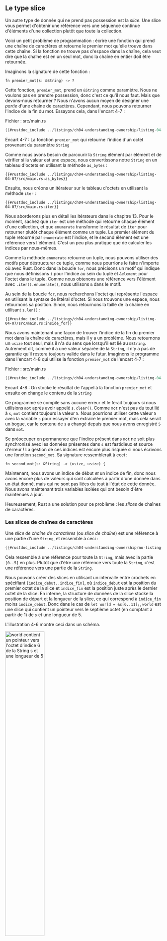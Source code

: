 <!--
## The Slice Type
-->

## Le type slice

<!--
Another data type that does not have ownership is the *slice*. Slices let you
reference a contiguous sequence of elements in a collection rather than the
whole collection.
-->

Un autre type de donnée qui ne prend pas possession est la *slice*. Une slice
vous permet d'obtenir une référence vers une séquence continue d'éléments d'une
collection plutôt que toute la collection.

<!--
Here’s a small programming problem: write a function that takes a string and
returns the first word it finds in that string. If the function doesn’t find a
space in the string, the whole string must be one word, so the entire string
should be returned.
-->

Voici un petit problème de programmation : écrire une fonction qui prend une
chaîne de caractères et retourne le premier mot qu'elle trouve dans cette
chaîne. Si la fonction ne trouve pas d'espace dans la chaîne, cela veut dire
que la chaîne est en un seul mot, donc la chaîne en entier doit être retournée.

<!--
Let’s think about the signature of this function:
-->

Imaginons la signature de cette fonction :

<!--
```rust,ignore
fn first_word(s: &String) -> ?
```
-->

```rust,ignore
fn premier_mot(s: &String) -> ?
```

<!--
This function, `first_word`, has a `&String` as a parameter. We don’t want
ownership, so this is fine. But what should we return? We don’t really have a
way to talk about *part* of a string. However, we could return the index of the
end of the word. Let’s try that, as shown in Listing 4-7.
-->

Cette fonction, `premier_mot`, prend un `&String` comme paramètre. Nous ne
voulons pas en prendre possession, donc c'est ce qu'il nous faut. Mais que
devons-nous retourner ? Nous n'avons aucun moyen de désigner une *partie*
d'une chaîne de caractères. Cependant, nous pouvons retourner l'indice de la
fin du mot. Essayons cela, dans l'encart 4-7 :

<!--
<span class="filename">Filename: src/main.rs</span>
-->

<span class="filename">Fichier : src/main.rs</span>

<!--
```rust
{{#rustdoc_include ../listings-sources/ch04-understanding-ownership/listing-04-07/src/main.rs:here}}
```
-->

```rust
{{#rustdoc_include ../listings/ch04-understanding-ownership/listing-04-07/src/main.rs:here}}
```

<!--
<span class="caption">Listing 4-7: The `first_word` function that returns a
byte index value into the `String` parameter</span>
-->

<span class="caption">Encart 4-7 : La fonction `premier_mot` qui retourne
l'indice d'un octet provenant du paramètre `String`</span>

<!--
Because we need to go through the `String` element by element and check whether
a value is a space, we’ll convert our `String` to an array of bytes using the
`as_bytes` method:
-->

Comme nous avons besoin de parcourir la `String` élément par élément et de
vérifier si la valeur est une espace, nous convertissons notre `String` en un
tableau d'octets en utilisant la méthode `as_bytes` :

<!--
```rust,ignore
{{#rustdoc_include ../listings-sources/ch04-understanding-ownership/listing-04-07/src/main.rs:as_bytes}}
```
-->

```rust,ignore
{{#rustdoc_include ../listings/ch04-understanding-ownership/listing-04-07/src/main.rs:as_bytes}}
```

<!--
Next, we create an iterator over the array of bytes using the `iter` method:
-->

Ensuite, nous créons un itérateur sur le tableau d'octets en utilisant la
méthode `iter` :

<!--
```rust,ignore
{{#rustdoc_include ../listings-sources/ch04-understanding-ownership/listing-04-07/src/main.rs:iter}}
```
-->

```rust,ignore
{{#rustdoc_include ../listings/ch04-understanding-ownership/listing-04-07/src/main.rs:iter}}
```

<!--
We’ll discuss iterators in more detail in Chapter 13. For now, know that `iter`
is a method that returns each element in a collection and that `enumerate`
wraps the result of `iter` and returns each element as part of a tuple instead.
The first element of the tuple returned from `enumerate` is the index, and the
second element is a reference to the element. This is a bit more convenient
than calculating the index ourselves.
-->

Nous aborderons plus en détail les itérateurs dans le chapitre 13. Pour le
moment, sachez que `iter` est une méthode qui retourne chaque élément d'une
collection, et que `enumerate` transforme le résultat de `iter` pour retourner
plutôt chaque élément comme un tuple. Le premier élément du tuple retourné par
`enumerate` est l'indice, et le second élément est une référence vers l'élément.
C'est un peu plus pratique que de calculer les indices par nous-mêmes.

<!--
Because the `enumerate` method returns a tuple, we can use patterns to
destructure that tuple, just like everywhere else in Rust. So in the `for`
loop, we specify a pattern that has `i` for the index in the tuple and `&item`
for the single byte in the tuple. Because we get a reference to the element
from `.iter().enumerate()`, we use `&` in the pattern.
-->

Comme la méthode `enumerate` retourne un tuple, nous pouvons utiliser des motifs
pour déstructurer ce tuple, comme nous pourrions le faire n'importe où avec
Rust. Donc dans la boucle `for`, nous précisons un motif qui indique que nous
définissons `i` pour l'indice au sein du tuple et `&element` pour l'octet dans
le tuple. Comme nous obtenons une référence vers l'élément avec
`.iter().enumerate()`, nous utilisons `&` dans le motif.

<!--
Inside the `for` loop, we search for the byte that represents the space by
using the byte literal syntax. If we find a space, we return the position.
Otherwise, we return the length of the string by using `s.len()`:
-->

Au sein de la boucle `for`, nous recherchons l'octet qui représente l'espace en
utilisant la syntaxe de littéral d'octet. Si nous trouvons une espace, nous
retournons sa position. Sinon, nous retournons la taille de la chaîne en
utilisant `s.len()` :

<!--
```rust,ignore
{{#rustdoc_include ../listings-sources/ch04-understanding-ownership/listing-04-07/src/main.rs:inside_for}}
```
-->

```rust,ignore
{{#rustdoc_include ../listings/ch04-understanding-ownership/listing-04-07/src/main.rs:inside_for}}
```

<!--
We now have a way to find out the index of the end of the first word in the
string, but there’s a problem. We’re returning a `usize` on its own, but it’s
only a meaningful number in the context of the `&String`. In other words,
because it’s a separate value from the `String`, there’s no guarantee that it
will still be valid in the future. Consider the program in Listing 4-8 that
uses the `first_word` function from Listing 4-7.
-->

Nous avons maintenant une façon de trouver l'indice de la fin du premier mot
dans la chaîne de caractères, mais il y a un problème. Nous retournons un
`usize` tout seul, mais il n'a du sens que lorsqu'il est lié au `&String`.
Autrement dit, comme il a une valeur séparée de la `String`, il n'y a pas de
garantie qu'il restera toujours valide dans le futur. Imaginons le programme
dans l'encart 4-8 qui utilise la fonction `premier_mot` de l'encart 4-7 :

<!--
<span class="filename">Filename: src/main.rs</span>
-->

<span class="filename">Fichier : src/main.rs</span>

<!--
```rust
{{#rustdoc_include ../listings-sources/ch04-understanding-ownership/listing-04-08/src/main.rs:here}}
```
-->

```rust
{{#rustdoc_include ../listings/ch04-understanding-ownership/listing-04-08/src/main.rs:here}}
```

<!--
<span class="caption">Listing 4-8: Storing the result from calling the
`first_word` function and then changing the `String` contents</span>
-->

<span class="caption">Encart 4-8 : On stocke le résultat de l'appel à la
fonction `premier_mot` et ensuite on change le contenu de la `String`</span>

<!--
This program compiles without any errors and would also do so if we used `word`
after calling `s.clear()`. Because `word` isn’t connected to the state of `s`
at all, `word` still contains the value `5`. We could use that value `5` with
the variable `s` to try to extract the first word out, but this would be a bug
because the contents of `s` have changed since we saved `5` in `word`.
-->

Ce programme se compile sans aucune erreur et le ferait toujours si nous
utilisions `mot` après avoir appelé `s.clear()`. Comme `mot` n'est pas du tout
lié à `s`, `mot` contient toujours la valeur `5`. Nous pourrions utiliser cette
valeur `5` avec la variable `s` pour essayer d'en extraire le premier mot, mais
cela serait un bogue, car le contenu de `s` a changé depuis que nous avons
enregistré `5` dans `mot`.

<!--
Having to worry about the index in `word` getting out of sync with the data in
`s` is tedious and error prone! Managing these indices is even more brittle if
we write a `second_word` function. Its signature would have to look like this:
-->

Se préoccuper en permanence que l'indice présent dans `mot` ne soit plus
synchronisé avec les données présentes dans `s` est fastidieux et source
d'erreur ! La gestion de ces indices est encore plus risquée si nous écrivons
une fonction `second_mot`. Sa signature ressemblerait à ceci :

<!--
```rust,ignore
fn second_word(s: &String) -> (usize, usize) {
```
-->

```rust,ignore
fn second_mot(s: &String) -> (usize, usize) {
```

<!--
Now we’re tracking a starting *and* an ending index, and we have even more
values that were calculated from data in a particular state but aren’t tied to
that state at all. We now have three unrelated variables floating around that
need to be kept in sync.
-->

Maintenant, nous avons un indice de début *et* un indice de fin, donc nous avons
encore plus de valeurs qui sont calculées à partir d'une donnée dans un état
donné, mais qui ne sont pas liées du tout à l'état de cette donnée. Nous avons
maintenant trois variables isolées qui ont besoin d'être maintenues à jour.

<!--
Luckily, Rust has a solution to this problem: string slices.
-->

Heureusement, Rust a une solution pour ce problème : les *slices* de chaînes de
caractères.

<!--
### String Slices
-->

### Les slices de chaînes de caractères

<!--
A *string slice* is a reference to part of a `String`, and it looks like this:
-->

Une *slice de chaîne de caractères* (ou *slice de chaîne*) est une référence à
une partie d'une `String`, et ressemble à ceci :

<!--
```rust
{{#rustdoc_include ../listings-sources/ch04-understanding-ownership/no-listing-17-slice/src/main.rs:here}}
```
-->

```rust
{{#rustdoc_include ../listings/ch04-understanding-ownership/no-listing-17-slice/src/main.rs:here}}
```

<!--
This is similar to taking a reference to the whole `String` but with the extra
`[0..5]` bit. Rather than a reference to the entire `String`, it’s a reference
to a portion of the `String`.
-->

Cela ressemble à une référence pour toute la `String`, mais avec la partie
`[0..5]` en plus. Plutôt que d'être une référence vers toute la `String`, c'est
une référence vers une partie de la `String`.

<!-- markdownlint-disable -->
<!--
We can create slices using a range within brackets by specifying
`[starting_index..ending_index]`, where `starting_index` is the first position
in the slice and `ending_index` is one more than the last position in the
slice. Internally, the slice data structure stores the starting position and
the length of the slice, which corresponds to `ending_index` minus
`starting_index`. So in the case of `let world = &s[6..11];`, `world` would be
a slice that contains a pointer to the 7th byte (counting from 1) of `s` with a length value of 5.
-->
<!-- markdownlint-enable -->

Nous pouvons créer des slices en utilisant un intervalle entre crochets en
spécifiant `[indice_debut..indice_fin]`, où `indice_debut` est la position du
premier octet de la slice et `indice_fin` est la position juste après le dernier
octet de la slice. En interne, la structure de données de la slice stocke la
position de départ et la longueur de la slice, ce qui correspond à `indice_fin`
moins `indice_debut`. Donc dans le cas de `let world = &s[6..11];`, `world` est
une slice qui contient un pointeur vers le septième octet (en comptant à partir
de 1) de `s` et une longueur de 5.

<!--
Figure 4-6 shows this in a diagram.
-->

L'illustration 4-6 montre ceci dans un schéma.

<!-- markdownlint-disable -->
<!--
<img alt="world containing a pointer to the 6th byte of String s and a length 5" src="img/trpl04-06.svg" class="center" style="width: 50%;" />
-->
<!-- markdownlint-restore -->

<img alt="world contient un pointeur vers l'octet d'indice 6 de la String s et
une longueur de 5" src="img/trpl04-06.svg" class="center" style="width: 50%;" />

<!--
<span class="caption">Figure 4-6: String slice referring to part of a
`String`</span>
-->

<span class="caption">Illustration 4-6 : Une slice de chaîne qui pointe vers
une partie d'une `String`</span>

<!--
With Rust’s `..` range syntax, if you want to start at the first index (zero),
you can drop the value before the two periods. In other words, these are equal:
-->

Avec la syntaxe d'intervalle `..` de Rust, si vous voulez commencer au premier
indice (zéro), vous pouvez ne rien mettre avant les deux points. Autrement dit,
ces deux cas sont identiques :

<!--
```rust
let s = String::from("hello");

let slice = &s[0..2];
let slice = &s[..2];
```
-->

```rust
let s = String::from("hello");

let slice = &s[0..2];
let slice = &s[..2];
```

<!--
By the same token, if your slice includes the last byte of the `String`, you
can drop the trailing number. That means these are equal:
-->

De la même manière, si votre slice contient le dernier octet de la `String`,
vous pouvez ne rien mettre à la fin. Cela veut dire que ces deux cas sont
identiques :

<!--
```rust
let s = String::from("hello");

let len = s.len();

let slice = &s[3..len];
let slice = &s[3..];
```
-->

```rust
let s = String::from("hello");

let taille = s.len();

let slice = &s[3..taille];
let slice = &s[3..];
```

<!--
You can also drop both values to take a slice of the entire string. So these
are equal:
-->

Vous pouvez aussi ne mettre aucune limite pour créer une slice de toute la
chaîne de caractères. Ces deux cas sont donc identiques :

<!--
```rust
let s = String::from("hello");

let len = s.len();

let slice = &s[0..len];
let slice = &s[..];
```
-->

```rust
let s = String::from("hello");

let taille = s.len();

let slice = &s[0..taille];
let slice = &s[..];
```

<!--
> Note: String slice range indices must occur at valid UTF-8 character
> boundaries. If you attempt to create a string slice in the middle of a
> multibyte character, your program will exit with an error. For the purposes
> of introducing string slices, we are assuming ASCII only in this section; a
> more thorough discussion of UTF-8 handling is in the [“Storing UTF-8 Encoded
> Text with Strings”][strings]<!-- ignore -- > section of Chapter 8.
-->

> Remarque : Les indices de l'intervalle d'une slice de chaîne doivent toujours
> se trouver dans les zones acceptables de séparation des caractères encodés en
> UTF-8. Si vous essayez de créer une slice de chaîne qui s'arrête au milieu
> d'un caractère encodé sur plusieurs octets, votre programme va se fermer avec
> une erreur. Afin de simplifier l'explication des slices de chaînes, nous
> utiliserons uniquement l'ASCII dans cette section ; nous verrons la gestion
> d'UTF-8 dans la section [“Stocker du texte encodé en UTF-8 avec les chaînes de
> caractères”][strings]<!-- ignore --> du chapitre 8.

<!--
With all this information in mind, let’s rewrite `first_word` to return a
slice. The type that signifies “string slice” is written as `&str`:
-->

Maintenant que nous savons tout cela, essayons de réécrire `premier_mot` pour
qu'il retourne une slice. Le type pour les slices de chaînes de caractères
s'écrit `&str` :

<!--
<span class="filename">Filename: src/main.rs</span>
-->

<span class="filename">Fichier : src/main.rs</span>

<!--
```rust
{{#rustdoc_include ../listings-sources/ch04-understanding-ownership/no-listing-18-first-word-slice/src/main.rs:here}}
```
-->

```rust
{{#rustdoc_include ../listings/ch04-understanding-ownership/no-listing-18-first-word-slice/src/main.rs:here}}
```

<!--
We get the index for the end of the word in the same way as we did in Listing
4-7, by looking for the first occurrence of a space. When we find a space, we
return a string slice using the start of the string and the index of the space
as the starting and ending indices.
-->

Nous récupérons l'indice de la fin du mot de la même façon que nous l'avions
fait dans l'encart 4-7, en cherchant la première occurrence d'une espace.
Lorsque nous trouvons une espace, nous retournons une slice de chaîne en
utilisant le début de la chaîne de caractères et l'indice de l'espace comme
indices de début et de fin respectivement.

<!--
Now when we call `first_word`, we get back a single value that is tied to the
underlying data. The value is made up of a reference to the starting point of
the slice and the number of elements in the slice.
-->

Désormais, quand nous appelons `premier_mot`, nous récupérons une unique valeur
qui est liée à la donnée de base. La valeur se compose d'une référence vers le
point de départ de la slice et du nombre d'éléments dans la slice.

<!--
Returning a slice would also work for a `second_word` function:
-->

Retourner une slice fonctionnerait aussi pour une fonction `second_mot` :

<!--
```rust,ignore
fn second_word(s: &String) -> &str {
```
-->

```rust,ignore
fn second_mot(s: &String) -> &str {
```

<!--
We now have a straightforward API that’s much harder to mess up, because the
compiler will ensure the references into the `String` remain valid. Remember
the bug in the program in Listing 4-8, when we got the index to the end of the
first word but then cleared the string so our index was invalid? That code was
logically incorrect but didn’t show any immediate errors. The problems would
show up later if we kept trying to use the first word index with an emptied
string. Slices make this bug impossible and let us know we have a problem with
our code much sooner. Using the slice version of `first_word` will throw a
compile-time error:
-->

Nous avons maintenant une API simple qui est bien plus difficile à mal utiliser,
puisque le compilateur va s'assurer que les références dans la `String` seront
toujours en vigueur. Vous souvenez-vous du bogue du programme de l'encart 4-8,
lorsque nous avions un indice vers la fin du premier mot mais qu'ensuite nous
avions vidé la chaîne de caractères et que notre indice n'était plus valide ? Ce
code était logiquement incorrect, mais ne montrait pas immédiatement une erreur.
Les problèmes apparaîtront plus tard si nous essayons d'utiliser l'indice du
premier mot avec une chaîne de caractères qui a été vidée. Les slices rendent ce
bogue impossible et nous signalent bien plus tôt que nous avons un problème avec
notre code. Utiliser la version avec la slice de `premier_mot` va causer une
erreur de compilation :

<!--
<span class="filename">Filename: src/main.rs</span>
-->

<span class="filename">Fichier : src/main.rs</span>

<!--
```rust,ignore,does_not_compile
{{#rustdoc_include ../listings-sources/ch04-understanding-ownership/no-listing-19-slice-error/src/main.rs:here}}
```
-->

```rust,ignore,does_not_compile
{{#rustdoc_include ../listings/ch04-understanding-ownership/no-listing-19-slice-error/src/main.rs:here}}
```

<!--
Here’s the compiler error:
-->

Voici l'erreur du compilateur :

<!--
```console
{{#include ../listings/ch04-understanding-ownership/no-listing-19-slice-error/output.txt}}
```
-->

```console
{{#include ../listings/ch04-understanding-ownership/no-listing-19-slice-error/output.txt}}
```

<!--
Recall from the borrowing rules that if we have an immutable reference to
something, we cannot also take a mutable reference. Because `clear` needs to
truncate the `String`, it needs to get a mutable reference. Rust disallows
this, and compilation fails. Not only has Rust made our API easier to use, but
it has also eliminated an entire class of errors at compile time!
-->

Rappelons-nous que d'après les règles d'emprunt, si nous avons une référence
immuable vers quelque chose, nous ne pouvons pas avoir une référence mutable
en même temps. Étant donné que `clear` a besoin de modifier la `String`, il a
besoin d'une référence mutable. Rust interdit cette situation, et la compilation
échoue. Non seulement Rust a simplifié l'utilisation de notre API, mais il a
aussi éliminé une catégorie entière d'erreurs au moment de la compilation !

<!--
#### String Literals Are Slices
-->

#### Les littéraux de chaîne de caractères sont aussi des slices

<!--
Recall that we talked about string literals being stored inside the binary. Now
that we know about slices, we can properly understand string literals:
-->

Rappelez-vous lorsque nous avons appris que les littéraux de chaîne de
caractères étaient enregistrés dans le binaire. Maintenant que nous connaissons
les slices, nous pouvons désormais comprendre les littéraux de chaîne.

<!--
```rust
let s = "Hello, world!";
```
-->

```rust
let s = "Hello, world!";
```

<!--
The type of `s` here is `&str`: it’s a slice pointing to that specific point of
the binary. This is also why string literals are immutable; `&str` is an
immutable reference.
-->

Ici, le type de `s` est un `&str` : c'est une slice qui pointe vers un endroit
précis du binaire. C'est aussi la raison pour laquelle les littéraux de chaîne
sont immuables ; `&str` est une référence immuable.

<!--
#### String Slices as Parameters
-->

#### Les slices de chaînes de caractères en paramètres

<!--
Knowing that you can take slices of literals and `String` values leads us to
one more improvement on `first_word`, and that’s its signature:
-->

Savoir que l'on peut utiliser des slices de littéraux et de `String` nous incite
à apporter une petite amélioration à `premier_mot`, dont voici la signature :

<!--
```rust,ignore
fn first_word(s: &String) -> &str {
```
-->

```rust,ignore
fn premier_mot(s: &String) -> &str {
```

<!--
A more experienced Rustacean would write the signature shown in Listing 4-9
instead because it allows us to use the same function on both `&String` values
and `&str` values.
-->

Un Rustacé plus expérimenté écrirait plutôt la signature de l'encart 4-9, car
cela nous permet d'utiliser la même fonction sur les `&String` et aussi les
`&str` :

<!--
```rust,ignore
{{#rustdoc_include ../listings-sources/ch04-understanding-ownership/listing-04-09/src/main.rs:here}}
```
-->

```rust,ignore
{{#rustdoc_include ../listings/ch04-understanding-ownership/listing-04-09/src/main.rs:here}}
```

<!--
<span class="caption">Listing 4-9: Improving the `first_word` function by using
a string slice for the type of the `s` parameter</span>
-->

<span class="caption">Encart 4-9 : Amélioration de la fonction `premier_mot` en
utilisant une slice de chaîne de caractères comme type du paramètre `s`</span>

<!--
If we have a string slice, we can pass that directly. If we have a `String`, we
can pass a slice of the entire `String`. Defining a function to take a string
slice instead of a reference to a `String` makes our API more general and useful
without losing any functionality:
-->

Si nous avons une slice de chaîne, nous pouvons la passer en argument
directement. Si nous avons une `String`, nous pouvons envoyer une slice de toute
la `String`. Définir une fonction qui prend une slice de chaîne plutôt qu'une
référence à une `String` rend notre API plus générique et plus utile sans perdre
aucune fonctionnalité :

<!--
<span class="filename">Filename: src/main.rs</span>
-->

<span class="filename">Fichier : src/main.rs</span>

<!--
```rust
{{#rustdoc_include ../listings-sources/ch04-understanding-ownership/listing-04-09/src/main.rs:usage}}
```
-->

```rust
{{#rustdoc_include ../listings/ch04-understanding-ownership/listing-04-09/src/main.rs:usage}}
```

<!--
### Other Slices
-->

### Les autres slices

<!--
String slices, as you might imagine, are specific to strings. But there’s a
more general slice type, too. Consider this array:
-->

Les slices de chaînes de caractères, comme vous pouvez l'imaginer, sont
spécifiques aux chaînes de caractères. Mais il existe aussi un type de slice
plus générique. Imaginons ce tableau de données :

<!--
```rust
let a = [1, 2, 3, 4, 5];
```
-->

```rust
let a = [1, 2, 3, 4, 5];
```

<!--
Just as we might want to refer to a part of a string, we might want to refer
to part of an array. We’d do so like this:
-->

Tout comme nous pouvons nous référer à une partie d'une chaîne de caractères,
nous pouvons nous référer à une partie d'un tableau. Nous pouvons le faire comme
ceci :

<!--
```rust
let a = [1, 2, 3, 4, 5];

let slice = &a[1..3];
```
-->

```rust
let a = [1, 2, 3, 4, 5];

let slice = &a[1..3];
```

<!--
This slice has the type `&[i32]`. It works the same way as string slices do, by
storing a reference to the first element and a length. You’ll use this kind of
slice for all sorts of other collections. We’ll discuss these collections in
detail when we talk about vectors in Chapter 8.
-->

Cette slice est de type `&[i32]`. Elle fonctionne de la même manière que les
slices de chaînes de caractères, en enregistrant une référence vers le premier
élément et une longueur. Vous utiliserez ce type de slice pour tous les autres
types de collections. Nous aborderons ces collections en détail quand nous
verrons les vecteurs au chapitre 8.

<!--
## Summary
-->

## Résumé

<!--
The concepts of ownership, borrowing, and slices ensure memory safety in Rust
programs at compile time. The Rust language gives you control over your memory
usage in the same way as other systems programming languages, but having the
owner of data automatically clean up that data when the owner goes out of scope
means you don’t have to write and debug extra code to get this control.
-->

Les concepts de possession, d'emprunt et de slices garantissent la sécurité de
la mémoire dans les programmes Rust au moment de la compilation. Le langage Rust
vous donne le contrôle sur l'utilisation de la mémoire comme tous les autres
langages de programmation système, mais le fait que celui qui possède des
données nettoie automatiquement ces données quand il sort de la portée vous
permet de ne pas avoir à écrire et déboguer du code en plus pour avoir cette
fonctionnalité.

<!--
Ownership affects how lots of other parts of Rust work, so we’ll talk about
these concepts further throughout the rest of the book. Let’s move on to
Chapter 5 and look at grouping pieces of data together in a `struct`.
-->

La possession influe sur de nombreuses autres fonctionnalités de Rust, c'est
pourquoi nous allons encore parler de ces concepts plus loin dans le livre.
Passons maintenant au chapitre 5 et découvrons comment regrouper des données
ensemble dans une `struct`.

<!--
[strings]: ch08-02-strings.html#storing-utf-8-encoded-text-with-strings
-->

[strings]: ch08-02-strings.html
